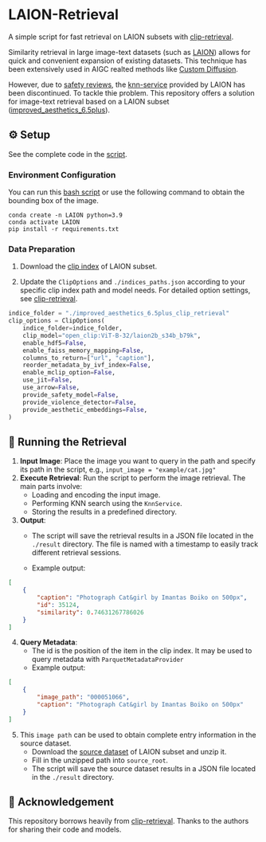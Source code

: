 # LAION-Retrieval

A simple script for fast retrieval on LAION subsets with [clip-retrieval](https://github.com/rom1504/clip-retrieval).

Similarity retrieval in large image-text datasets (such as [LAION](https://laion.ai/)) allows for quick and convenient expansion of existing datasets. 
This technique has been extensively used in AIGC realted methods like [Custom Diffusion](https://github.com/adobe-research/custom-diffusion).

However, due to [safety reviews](https://laion.ai/notes/laion-maintenance/), the [knn-service](https://knn.laion.ai/knn-service) provided by LAION has been discontinued.
To tackle thie problem. This repository offers a solution for image-text retrieval based on a LAION subset ([improved_aesthetics_6.5plus](https://laion.ai/blog/laion-aesthetics/)).


## ⚙️ Setup

See the complete code in the [script][note].

### Environment Configuration

You can run this [bash script][setup] or use the following command to obtain the bounding box of the image.

```shell
conda create -n LAION python=3.9
conda activate LAION
pip install -r requirements.txt
```

### Data Preparation

1. Download the [clip index](https://huggingface.co/datasets/zcaoyao/improved_aesthetics_6.5plus_clip_retrieval) of LAION subset.

2. Update the `ClipOptions` and `./indices_paths.json` according to your specific clip index path and model needs. For detailed option settings, see [clip-retrieval](https://github.com/rom1504/clip-retrieval#clip-back).


```python
indice_folder = "./improved_aesthetics_6.5plus_clip_retrieval"
clip_options = ClipOptions(
    indice_folder=indice_folder,
    clip_model="open_clip:ViT-B-32/laion2b_s34b_b79k",
    enable_hdf5=False,
    enable_faiss_memory_mapping=False,
    columns_to_return=["url", "caption"],
    reorder_metadata_by_ivf_index=False,
    enable_mclip_option=False,
    use_jit=False,
    use_arrow=False,
    provide_safety_model=False,
    provide_violence_detector=False,
    provide_aesthetic_embeddings=False,
)
```

## 🚀 Running the Retrieval

1. **Input Image**: Place the image you want to query in the path and specify its path in the script, e.g., `input_image = "example/cat.jpg"`
2. **Execute Retrieval**: Run the script to perform the image retrieval. The main parts involve:
    - Loading and encoding the input image.
    - Performing KNN search using the `KnnService`.
    - Storing the results in a predefined directory.
3. **Output**:
    - The script will save the retrieval results in a JSON file located in the `./result` directory. The file is named with a timestamp to easily track different retrieval sessions.

    - Example output:
```json
[  
    {
        "caption": "Photograph Cat&girl by Imantas Boiko on 500px",
        "id": 35124,
        "similarity": 0.74631267786026
    }
]
```

4. **Query Metadata**:
   - The id is the position of the item in the clip index. It may be used to query metadata with `ParquetMetadataProvider`
   - Example output:
```json
[
    {
        "image_path": "000051066", 
        "caption": "Photograph Cat&girl by Imantas Boiko on 500px"
    }
]
```

5. This `image path` can be used to obtain complete entry information in the source dataset.
   - Download the [source dataset](https://huggingface.co/akameswa/improved_aesthetics_6.5plus_webdataset) of LAION subset and unzip it.
   - Fill in the unzipped path into `source_root`.
   - The script will save the source dataset results in a JSON file located in the `./result` directory.

## 🙏 Acknowledgement

This repository borrows heavily from [clip-retrieval](https://github.com/rom1504/clip-retrieval).
Thanks to the authors for sharing their code and models.

[setup]: setup_env.sh
[note]: retrieval.ipynb

